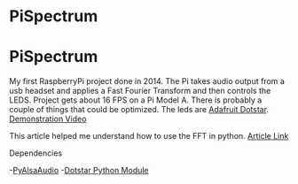 ﻿# PiSpectrum
# PiSpectrum #

My first RaspberryPi project done in 2014. The Pi takes audio output from a usb headset and applies a Fast Fourier Transform and then controls the LEDS. Project gets about 16 FPS on a Pi Model A.
There is probably a couple of things that could be optimized. The leds are [Adafruit Dotstar](https://www.adafruit.com/products/2240).
[Demonstration Video](https://youtu.be/-LMZxSWGLSQ)


This article helped me understand how to use the FFT in python. [Article Link](http://www.swharden.com/blog/2010-06-23-insights-into-ffts-imaginary-numbers-and-accurate-spectrographs/)


Dependencies

-[PyAlsaAudio](http://larsimmisch.github.io/pyalsaaudio/)
-[Dotstar Python Module](https://github.com/adafruit/Adafruit_DotStar_Pi)
